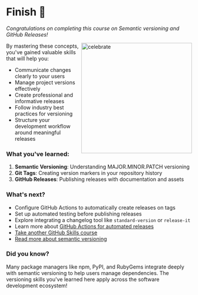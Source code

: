 # Finish :confetti_ball:

_Congratulations on completing this course on Semantic versioning and GitHub Releases!_

<img src=https://octodex.github.com/images/snowtocat_final.jpg alt=celebrate width=300 align=right>

By mastering these concepts, you've gained valuable skills that will help you:
- Communicate changes clearly to your users
- Manage project versions effectively
- Create professional and informative releases
- Follow industry best practices for versioning
- Structure your development workflow around meaningful releases

### What you've learned:

1. **Semantic Versioning**: Understanding MAJOR.MINOR.PATCH versioning
2. **Git Tags**: Creating version markers in your repository history
3. **GitHub Releases**: Publishing releases with documentation and assets

### What's next?

- Configure GitHub Actions to automatically create releases on tags
- Set up automated testing before publishing releases
- Explore integrating a changelog tool like `standard-version` or `release-it`
- Learn more about [GitHub Actions for automated releases](https://docs.github.com/en/actions/guides/about-continuous-deployment)
- [Take another GitHub Skills course](https://github.com/skills)
- [Read more about semantic versioning](https://semver.org/)

### Did you know?

Many package managers like npm, PyPI, and RubyGems integrate deeply with semantic versioning to help users manage dependencies. The versioning skills you've learned here apply across the software development ecosystem!
